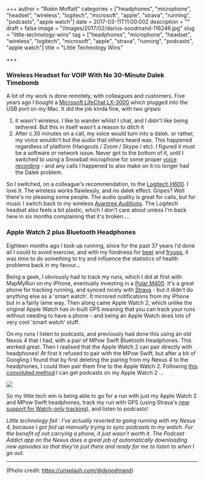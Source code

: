 +++
author = "Robin Moffatt"
categories = ["headphones", "microphone", "headset", "wireless", "logitech", "microsoft", "apple", "strava", "running", "podcasts", "apple watch"]
date = 2017-03-11T11:00:00Z
description = ""
draft = false
image = "/images/2017/02/darius-soodmand-116246.jpg"
slug = "little-technology-wins"
tag = ["headphones", "microphone", "headset", "wireless", "logitech", "microsoft", "apple", "strava", "running", "podcasts", "apple watch"]
title = "Little Technology Wins"

+++

### Wireless Headset for VOIP With No 30-Minute Dalek Timebomb

A lot of my work is done remotely, with colleagues and customers. Five years ago I bought a [Microsoft LifeChat LX-3000](https://www.amazon.co.uk/Microsoft-JUG-00014-LifeChat-LX-3000-Headset) which plugged into the USB port on my Mac. It did the job kinda fine, with two gripes:

1. it wasn't wireless. I like to wander whilst I chat, and I didn't like being tethered. But this in itself wasn't a reason to ditch it
2. After c.30 minutes on a call, my voice would turn into a dalek. or rather, my voice wouldn't but the audio that others heard was. 
    This happened regardless of platform (Hangouts / Zoom / Skype / etc). I figured it must be a software or network issue. Never got to the bottom of it, until I switched to using a Snowball microphone for some proper [voice recording](https://www.drilltodetail.com/podcast/2016/12/20/drill-to-detail-ep14-christmas-new-year-special-with-special-guest-robin-moffatt) - and any calls I happened to also make on it no longer had the Dalek problem.

So I switched, on a colleague's recommendation, to the [Logitech H600](https://www.amazon.co.uk/Logitech-H600-Wireless-Headset-Mac/). I love it. The wireless works flawlessly, and no dalek effect. Gripes? Well there's no pleasing some people. The audio quality is great for calls, but for music I switch back to my wireless [Avantree Auditions](https://www.amazon.co.uk/Avantree-Comfortable-Bluetooth-Headphones-Lightweight). The Logitech headset also feels a bit plastic, which I don't care about unless I'm back here in six months complaining that it's broken....

### Apple Watch 2 plus Bluetooth Headphones

Eighteen months ago I took up running, since for the past 37 years I'd done all I could to avoid exercise, and with my fondness for [beer]() and [fryups](), it was time to do something to try and influence the statistics of health problems back in my favour...

Being a geek, I obviously had to track my runs, which I did at first with MapMyRun on my iPhone, eventually investing in a [Polar M400](https://www.polar.com/uk-en/products/sport/M400). It's a great phone for tracking running, and synced nicely with [Strava](https://www.strava.com/athletes/10250052/) - but it didn't do anything else as a 'smart watch'. It mirrored notifications from my iPhone but in a fairly lame way. Then along came Apple Watch 2, which unlike the original Apple Watch has in-built GPS meaning that you can track your runs without needing to have a phone - and being an Apple Watch does lots of very cool 'smart watch' stuff.

On my runs I listen to podcasts, and previously had done this using an old Nexus 4 that I had, with a pair of MPow Swift Bluetooth Headphones. This worked great. Then I realised that the Apple Watch 2 can pair directly with headphones! At first it refused to pair with the MPow Swift, but after a bit of Googling I found that by first deleting the pairing from my Nexus 4 to the headphones, I could then pair them fine to the Apple Watch 2. Following [this convoluted method](http://www.idownloadblog.com/2015/04/28/how-to-sync-podcasts-apple-watch/) I can get podcasts on my Apple Watch 2 ... 

![](/content/images/2017/02/IMG_2057.jpg)

So my little tech win is being able to go for a run with just my Apple Watch 2 and MPow Swift headphones, track my run with GPS (using Strava's [new support for Watch-only tracking](https://www.strava.com/apple-watch?hl=en-GB)), and listen to podcasts!

_Little technology fail : I've actually reverted to going running with my Nexus 4, because I got fed up manually trying to sync podcasts to my watch. For the benefit of not carrying a phone, it just wasn't worth it. The Podcast Addict app on the Nexus does a great job of automatically downloading new episodes so that they're just there and ready for me to listen to when I go out._

---

(Photo credit: https://unsplash.com/@dsoodmand)

